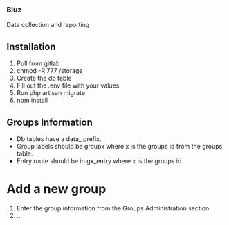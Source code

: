 ### Bluz
Data collection and reporting

## Installation
1. Pull from gitlab
2. chmod -R 777 /storage
3. Create the db table
4. Fill out the .env file with your values
5. Run php artisan migrate
6. npm install

## Groups Information
* Db tables have a data_ prefix.
* Group labels should be groupx where x is the groups id from the groups table.
* Entry route should be in gx_entry where x is the groups id.

# Add a new group
1. Enter the group information from the Groups Administration section
2. ...